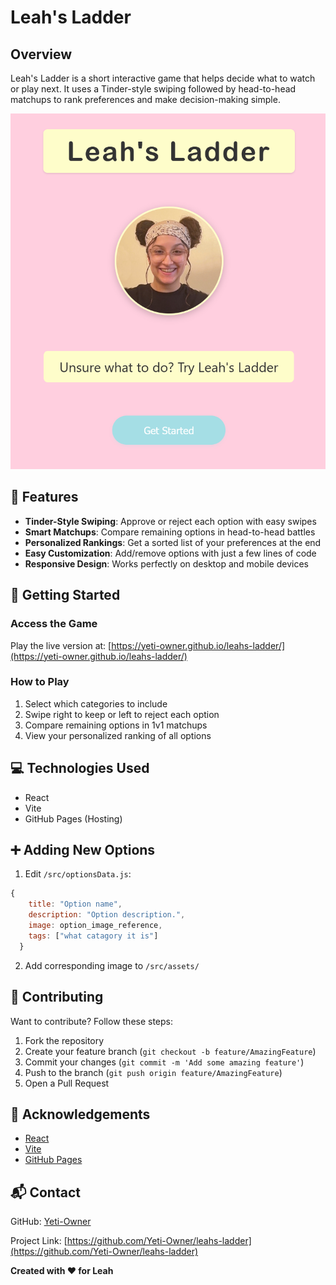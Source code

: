 
# Leah's Ladder

## Overview

Leah's Ladder is a short interactive game that helps decide what to watch or play next. It uses a Tinder-style swiping followed by head-to-head matchups to rank preferences and make decision-making simple.

![Leah's Ladder Demo](./src/assets/screenshot.png)

## 🌟 Features

- **Tinder-Style Swiping**: Approve or reject each option with easy swipes
- **Smart Matchups**: Compare remaining options in head-to-head battles
- **Personalized Rankings**: Get a sorted list of your preferences at the end
- **Easy Customization**: Add/remove options with just a few lines of code
- **Responsive Design**: Works perfectly on desktop and mobile devices

## 🚀 Getting Started

### Access the Game

Play the live version at: [https://yeti-owner.github.io/leahs-ladder/](https://yeti-owner.github.io/leahs-ladder/)

### How to Play

1. Select which categories to include
2. Swipe right to keep or left to reject each option
3. Compare remaining options in 1v1 matchups
4. View your personalized ranking of all options

## 💻 Technologies Used

- React
- Vite
- GitHub Pages (Hosting)

## ➕ Adding New Options

1. Edit `/src/optionsData.js`:
```javascript
{
    title: "Option name",
    description: "Option description.",
    image: option_image_reference,
    tags: ["what catagory it is"]
  }
```
2. Add corresponding image to `/src/assets/`

## 🤝 Contributing

Want to contribute? Follow these steps:

1. Fork the repository
2. Create your feature branch (`git checkout -b feature/AmazingFeature`)
3. Commit your changes (`git commit -m 'Add some amazing feature'`)
4. Push to the branch (`git push origin feature/AmazingFeature`)
5. Open a Pull Request

## 🙏 Acknowledgements

- [React](https://react.dev/)
- [Vite](https://vitejs.dev/)
- [GitHub Pages](https://pages.github.com/)

## 📬 Contact

GitHub: [Yeti-Owner](https://github.com/Yeti-Owner)

Project Link: [https://github.com/Yeti-Owner/leahs-ladder](https://github.com/Yeti-Owner/leahs-ladder)

**Created with ❤️ for Leah**
```